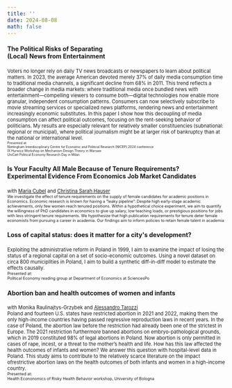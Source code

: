 ```yaml
---
title: ''
date: 2024-08-08
math: false
---
```

#### The Political Risks of Separating<br>(Local) News from Entertainment
<span style="font-size:0.8em;"> Voters no longer rely on daily TV news broadcasts or newspapers to learn about political matters. In 2023, the average American devoted merely 37% of daily media consumption time to traditional media channels, a significant decline from 68% in 2011. This trend reflects a broader change in media markets: where traditional media once bundled news with entertainment—compelling viewers to consume both—digital technologies now enable more granular, independent consumption patterns. Consumers can now selectively subscribe to movie streaming services or specialized news platforms, rendering news and entertainment increasingly economic substitutes. In this paper I show how this decoupling of media consumption can affect political outcomes, focusing on the rent-seeking behavior of politicians. My results are especially relevant for relatively smaller constituencies (subnational: regional or municipal), where political journalism might be at larger risk of bankruptcy than at the national or international level. <span> \
<span style="font-size:0.65em;"> Presented at:\
Nottingham Interdisciplinary Centre for Economic and Political Research (NICEP) 2024 conference<br>IX Hurwicz Workshop on Mechanism Design Theory in Warsaw<br>UniCatt Political Economy Research Day in Milan
</span>

#### Is Your Faculty All Male Because of Tenure Requirements?<br>Experimental Evidence From Economics Job Market Candidates
<span style="font-size:0.8em;"> with [Maria Cubel](https://sites.google.com/site/mariacubel/home) and [Christina Sarah Hauser](https://sites.google.com/view/christinasarahhauser)\
<span style="font-size:0.8em;"> We investigate the effect of tenure requirements on the supply of female candidates for academic positions in Economics. Economic research is known for having a “leaky pipeline”: Despite high early-stage academic achievements, only few women reach tenured positions. Within a hypothetical choice experiment, we aim to quantify the willingness of PhD candidates in economics to give up salary, low teaching loads, or prestigious positions for jobs
with less stringent tenure requirements. We hypothesize that high publication requirements
for tenure deter female economists from pursuing a career in academia. Our findings aim to
inform policies to retain female talent in academia </span>

#### Loss of capital status: does it matter for a city's development?
<span style="font-size:0.8em;">Exploiting the administrative reform in Poland in 1999, I aim to examine the impact of losing the status of a regional capital on a set of socio-economic outcomes. Using a novel dataset on circa 800 municiplities in Poland, I aim to build a synthetic diff-in-diff model to estimate the effects causally. </span> \
<span style="font-size:0.65em;"> Presented at:\
Political Economy reading group at Department of Economics at SciencesPo </span>

#### Abortion ban and health outcomes of women and infants
<span style="font-size:0.8em;"> with Monika Raulinajtys-Grzybek and [Alessandro Tarozzi](https://sites.google.com/site/alessandrotarozzi/home)\
Poland and fourteen U.S. states have restricted abortion in 2021 and 2022, making them the only high-income countries having passed regressive reproduction laws in recent years. In the case of Poland, the abortion law before the restriction had already been one of the strictest in Europe. The 2021 restriction furthermore banned abortions on embryo-pathological grounds, which in 2019 constituted 98% of legal abortions in Poland. Now abortion is only permitted in cases of rape, incest, or a threat to the mother’s health and life. How has this law affected the health outcomes of infants and women? We answer this question with hospital-level data in Poland. This study aims to contribute to the relatively scarce literature on the impact ofrestrictive abortion laws on the health outcomes of both infants and women in a high-income country. </span>\
<span style="font-size:0.65em;"> Presented at:\
Health Econonomics of Risky Health Behavior workshop, University of Bologna
</span>
